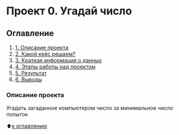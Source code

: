 # Проект 0. Угадай число

## Оглавление
1. [1. Описание проекта](https://github.com/Maria-27A/game/tree/main/project_0/README.md#Описание-проекта)
2. [2. Какой кейс решаем?](https://github.com/Maria-27A/game/tree/main/project_0/README.md#Какой-кейс-решаем)
3. [3. Краткая информация о данных](https://github.com/Maria-27A/game/tree/main/project_0/README.md#Краткая-информация-о-данных)
4. [4. Этапы работы над проектом](https://github.com/Maria-27A/game/tree/main/project_0/README.md#Этапы-работы-над-проектом)
5. [5. Результат](https://github.com/Maria-27A/game/tree/main/project_0/README.md#Результат)
6. [6. Выводы](https://github.com/Maria-27A/game/tree/main/project_0/README.md#Выводы)

### Описание проекта
Угадать загаданное компьютером число за минимальное число попыток

:arrow_up:[к оглавлению](https://github.com/Maria-27A/game/blob/main/project_0/README.md#Оглавление)